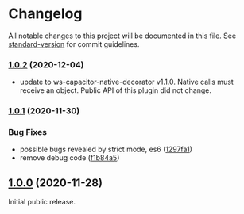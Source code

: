 # Changelog

All notable changes to this project will be documented in this file. See [standard-version](https://github.com/conventional-changelog/standard-version) for commit guidelines.

### [1.0.2](https://github.com/aparajita/ws-capacitor-secure-storage/compare/v1.0.1...v1.0.2) (2020-12-04)

* update to ws-capacitor-native-decorator v1.1.0. Native calls must receive an object. Public API of this plugin did not change.

### [1.0.1](https://github.com/aparajita/ws-capacitor-secure-storage/compare/v1.0.0...v1.0.1) (2020-11-30)


### Bug Fixes

* possible bugs revealed by strict mode, es6 ([1297fa1](https://github.com/aparajita/ws-capacitor-secure-storage/commit/1297fa199e33de254fbd0113d6649538e96883d8))
* remove debug code ([f1b84a5](https://github.com/aparajita/ws-capacitor-secure-storage/commit/f1b84a5e96e11ee3012a49670f8c2cea3ea166db))

## [1.0.0](https://github.com/aparajita/ws-capacitor-secure-storage/compare/v0.8.0...v1.0.0) (2020-11-28)

Initial public release.
